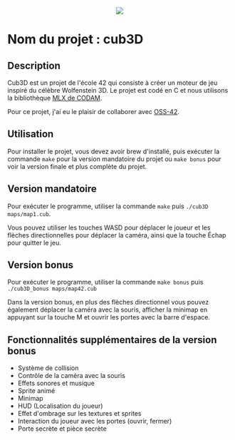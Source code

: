 <p align="center">
  <img src="https://github.com/byaliego/42-project-badges/blob/main/badges/cub3d-bonus.png">
</p>

# Nom du projet : cub3D

## Description

Cub3D est un projet de l'école 42 qui consiste à créer un moteur de jeu inspiré du célèbre Wolfenstein 3D. Le projet est codé en C et nous utilisons la bibliothèque [MLX de CODAM](https://github.com/codam-coding-college/MLX42).

Pour ce projet, j'ai eu le plaisir de collaborer avec [OSS-42](https://github.com/OSS-42).

## Utilisation

Pour installer le projet, vous devez avoir brew d'installé, puis exécuter la commande `make` pour la version mandatoire du projet ou `make bonus` pour voir la version finale et plus complète du projet.

## Version mandatoire

Pour exécuter le programme, utiliser la commande `make` puis `./cub3D maps/map1.cub`.

Vous pouvez utiliser les touches WASD pour déplacer le joueur et les flèches directionnelles pour déplacer la caméra, ainsi que la touche Échap pour quitter le jeu.

## Version bonus

Pour exécuter le programme, utiliser la commande `make bonus` puis `./cub3D_bonus maps/map42.cub`

Dans la version bonus, en plus des flèches directionnel vous pouvez également déplacer la caméra avec la souris, afficher la minimap en appuyant sur la touche M et ouvrir les portes avec la barre d'espace.

## Fonctionnalités supplémentaires de la version bonus

- Système de collision 
- Contrôle de la caméra avec la souris
- Effets sonores et musique
- Sprite animé
- Minimap
- HUD (Localisation du joueur)
- Effet d'ombrage sur les textures et sprites
- Interaction du joueur avec les portes (ouvrir, fermer)
- Porte secrète et pièce secrète
